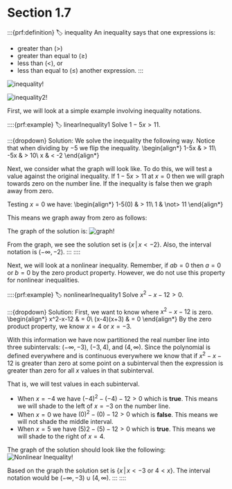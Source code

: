 # Section 1.7

:::{prf:definition}
:label: inequality
An inequality says that one expressions is:
* greater than ($>$)
* greater than equal to ($\ge$)
* less than ($<$), or
* less than equal to ($\le$)
another expression.
:::

![inequality!](images/inequality.png "Table of information about inequality notations")

![inequality2!](images/inequality2.png "Second part of the information")

First, we will look at a simple example involving inequality notations.

::::{prf:example}
:label: linearInequality1
Solve $1-5x>11$.

:::{dropdown} Solution:
We solve the inequality the following way. Notice that when dividing by $-5$ we flip the inequality.
\begin{align*}
    1-5x & > 11\\
    -5x & > 10\\
    x & < -2
\end{align*}

Next, we consider what the graph will look like. To do this, we will test a value against the original inequality. If $1-5x>11$ at $x=0$ then we will graph towards zero on the number line. If the inequality is false then we graph away from zero.

Testing $x=0$ we have:
\begin{align*}
    1-5(0) & > 11\\
    1 & \not> 11
\end{align*}

This means we graph away from zero as follows:

The graph of the solution is: ![graph!](images/linearInequality1.png)

From the graph, we see the solution set is $\{x\,|\,x<-2\}$. Also, the interval notation is $(-\infty,-2)$.
:::
::::

Next, we will look at a nonlinear inequality. Remember, if $ab=0$ then $a=0$ or $b=0$ by the zero product property. However, we do not use this property for nonlinear inequalities.

::::{prf:example}
:label: nonlinearInequality1
Solve $x^2-x-12>0$.

:::{dropdown} Solution:
First, we want to know where $x^2-x-12$ is zero. 
\begin{align*}
    x^2-x-12 & = 0\\
    (x-4)(x+3) & = 0
\end{align*}
By the zero product property, we know $x=4$ or $x=-3$.

With this information we have now partitioned the real number line into three subintervals: $(-\infty,-3)$, $(-3,4)$, and $(4,\infty)$. Since the polynomial is defined everywhere and is continuous everywhere we know that if $x^2-x-12$ is greater than zero at some point on a subinterval then the expression is greater than zero for all $x$ values in that subinterval.

That is, we will test values in each subinterval.

* When $x=-4$ we have $(-4)^2-(-4)-12 > 0$ which is **true**. This means we will shade to the left of $x=-3$ on the number line.
* When $x=0$ we have $(0)^2-(0)-12 > 0$ which is **false**. This means we will not shade the middle interval.
* When $x=5$ we have $(5)2-(5)-12 > 0$ which is **true**. This means we will shade to the right of $x=4$.

The graph of the solution should look like the following: ![Nonlinear Inequality!](images/nonlinearInequality1.png)

Based on the graph the solution set is $\{x\,|\,x<-3\text{ or }4<x\}$. The interval notation would be $(-\infty,-3)\cup(4,\infty)$.
:::
::::